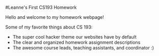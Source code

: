 #Leanne's First CS193 Homework

Hello and welcome to my homework webpage!

Some of my favorite things about CS 193:

- The super cool hacker theme our websites have by default
- The clear and organized homework assignment descriptions
- The awesome course leads, teaching assistants, and coordinator :)
